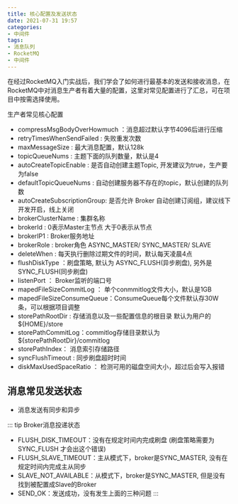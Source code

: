 ```yaml
---
title: 核心配置及发送状态
date: 2021-07-31 19:57
categories:
- 中间件
tags:
- 消息队列
- RocketMQ
- 中间件
---
```


在经过RocketMQ入门实战后，我们学会了如何进行最基本的发送和接收消息，在RocketMQ中对消息生产者有着大量的配置，这里对常见配置进行了汇总，可在项目中按需选择使用。
<!-- more -->


生产者常见核心配置

- compressMsgBodyOverHowmuch ：消息超过默认字节4096后进行压缩
- retryTimesWhenSendFailed : 失败重发次数
- maxMessageSize : 最大消息配置，默认128k
- topicQueueNums : 主题下面的队列数量，默认是4
- autoCreateTopicEnable : 是否自动创建主题Topic, 开发建议为true，生产要为false
- defaultTopicQueueNums : 自动创建服务器不存在的topic，默认创建的队列数
- autoCreateSubscriptionGroup: 是否允许 Broker 自动创建订阅组，建议线下开发开启，线上关闭
- brokerClusterName : 集群名称
- brokerId : 0表示Master主节点 大于0表示从节点
- brokerIP1 : Broker服务地址
- brokerRole : broker角色 ASYNC_MASTER/ SYNC_MASTER/ SLAVE
- deleteWhen : 每天执行删除过期文件的时间，默认每天凌晨4点
- flushDiskType ：刷盘策略, 默认为 ASYNC_FLUSH(异步刷盘), 另外是SYNC_FLUSH(同步刷盘)
- listenPort ： Broker监听的端口号
- mapedFileSizeCommitLog ： 单个conmmitlog文件大小，默认是1GB
- mapedFileSizeConsumeQueue：ConsumeQueue每个文件默认存30W条，可以根据项目调整
- storePathRootDir : 存储消息以及一些配置信息的根目录 默认为用户的 ${HOME}/store
- storePathCommitLog：commitlog存储目录默认为${storePathRootDir}/commitlog
- storePathIndex： 消息索引存储路径
- syncFlushTimeout : 同步刷盘超时时间
- diskMaxUsedSpaceRatio ： 检测可用的磁盘空间大小，超过后会写入报错



## 消息常见发送状态

- 消息发送有同步和异步

::: tip
Broker消息投递状态
 - FLUSH_DISK_TIMEOUT：没有在规定时间内完成刷盘 (刷盘策略需要为SYNC_FLUSH 才会出这个错误)
 - FLUSH_SLAVE_TIMEOUT：主从模式下，broker是SYNC_MASTER, 没有在规定时间内完成主从同步
 - SLAVE_NOT_AVAILABLE：从模式下，broker是SYNC_MASTER, 但是没有找到被配置成Slave的Broker
 - SEND_OK：发送成功，没有发生上面的三种问题
:::

